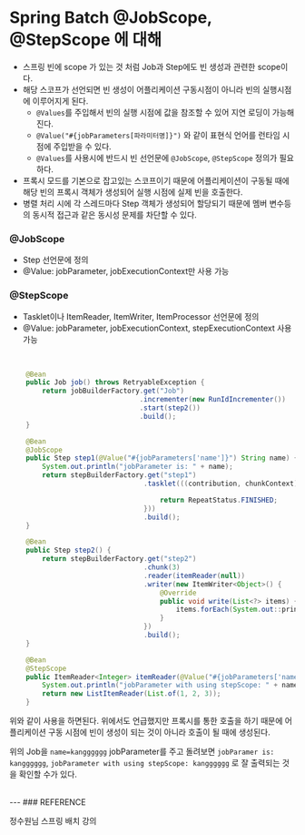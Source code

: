 # Spring Batch @JobScope, @StepScope 에 대해

* 스프링 빈에 scope 가 있는 것 처럼 Job과 Step에도 빈 생성과 관련한 scope이다.  
* 해당 스코프가 선언되면 빈 생성이 어플리케이션 구동시점이 아니라 빈의 실행시점에 이루어지게 된다.
  * ``@Values``를 주입해서 빈의 실행 시점에 값을 참조할 수 있어 지연 로딩이 가능해진다.
  * ``@Value("#{jobParameters[파라미터명]}")`` 와 같이 표현식 언어를 런타임 시점에 주입받을 수 있다.
  * ``@Values``를 사용시에 반드시 빈 선언문에 ``@JobScope``, ``@StepScope`` 정의가 필요하다.
* 프록시 모드를 기본으로 잡고있는 스코프이기 때문에 어플리케이션이 구동될 때에 해당 빈의 프록시 객체가 생성되어 실행 시점에 실제 빈을 호출한다.
* 병렬 처리 시에 각 스레드마다 Step 객체가 생성되어 할당되기 때문에 멤버 변수등의 동시적 접근과 같은 동시성 문제를 차단할 수 있다.



### @JobScope

* Step 선언문에 정의
* @Value: jobParameter, jobExecutionContext만 사용 가능



### @StepScope

* Tasklet이나 ItemReader, ItemWriter, ItemProcessor 선언문에 정의
* @Value: jobParameter, jobExecutionContext, stepExecutionContext 사용 가능

<Br/>

```java
    @Bean
    public Job job() throws RetryableException {
        return jobBuilderFactory.get("Job")
                                .incrementer(new RunIdIncrementer())
                                .start(step2())
                                .build();
    }

    @Bean
    @JobScope
    public Step step1(@Value("#{jobParameters['name']}") String name) {
        System.out.println("jobParameter is: " + name);
        return stepBuilderFactory.get("step1")
                                 .tasklet(((contribution, chunkContext) -> {

                                     return RepeatStatus.FINISHED;
                                 }))
                                 .build();
    }

    @Bean
    public Step step2() {
        return stepBuilderFactory.get("step2")
                                 .chunk(3)
                                 .reader(itemReader(null))
                                 .writer(new ItemWriter<Object>() {
                                     @Override
                                     public void write(List<?> items) {
                                         items.forEach(System.out::print);
                                     }
                                 })
                                 .build();
    }

    @Bean
    @StepScope
    public ItemReader<Integer> itemReader(@Value("#{jobParameters['name']}") String name) {
        System.out.println("jobParameter with using stepScope: " + name);
        return new ListItemReader(List.of(1, 2, 3));
    }
```

위와 같이 사용을 하면된다. 위에서도 언급했지만 프록시를 통한 호출을 하기 때문에 어플리케이션 구동 시점에 빈이 생성이 되는 것이 아니라 호출이 될 때에 생성된다.  

위의 Job을 ``name=kangggggg`` jobParameter를 주고 돌려보면 ``jobParamer is: kangggggg``, ``jobParameter with using stepScope: kangggggg`` 로 잘 출력되는 것을 확인할 수가 있다.  

<Br/>
---
### REFERENCE

정수원님 스프링 배치 강의
